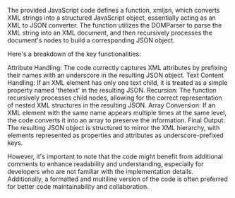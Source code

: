 The provided JavaScript code defines a function, xmljsn, which converts XML strings into a structured JavaScript object, essentially acting as an XML to JSON converter. The function utilizes the DOMParser to parse the XML string into an XML document, and then recursively processes the document's nodes to build a corresponding JSON object.

Here's a breakdown of the key functionalities:

Attribute Handling: The code correctly captures XML attributes by prefixing their names with an underscore in the resulting JSON object.
Text Content Handling: If an XML element has only one text child, it is treated as a simple property named 'thetext' in the resulting JSON.
Recursion: The function recursively processes child nodes, allowing for the correct representation of nested XML structures in the resulting JSON.
Array Conversion: If an XML element with the same name appears multiple times at the same level, the code converts it into an array to preserve the information.
Final Output: The resulting JSON object is structured to mirror the XML hierarchy, with elements represented as properties and attributes as underscore-prefixed keys.

However, it's important to note that the code might benefit from additional comments to enhance readability and understanding, especially for developers who are not familiar with the implementation details. Additionally, a formatted and multiline version of the code is often preferred for better code maintainability and collaboration.
